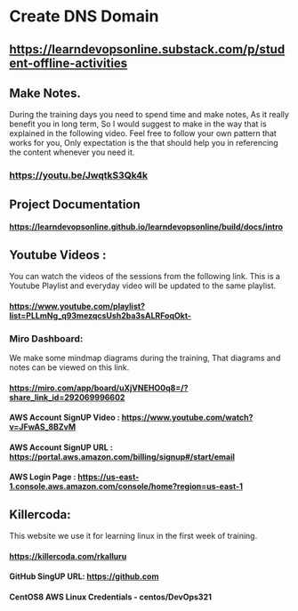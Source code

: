 # Create DNS Domain

## https://learndevopsonline.substack.com/p/student-offline-activities


## Make Notes.
During the training days you need to spend time and make notes, As it really benefit you in long term, So I would suggest to make in the way that is explained in the following video.
Feel free to follow your own pattern that works for you, Only expectation is the that should help you in referencing the content whenever you need it.

### https://youtu.be/JwqtkS3Qk4k

## Project Documentation

#### https://learndevopsonline.github.io/learndevopsonline/build/docs/intro

## Youtube Videos : 
You can watch the videos of the sessions from the following link. This is a Youtube Playlist and everyday video will be updated to the same playlist.

#### https://www.youtube.com/playlist?list=PLLmNg_q93mezqcsUsh2ba3sALRFoqOkt-

### Miro Dashboard:
We make some mindmap diagrams during the training, That diagrams and notes can be viewed on this link.

#### https://miro.com/app/board/uXjVNEHO0q8=/?share_link_id=292069996602

#### AWS Account SignUP Video :	 https://www.youtube.com/watch?v=JFwAS_8BZvM
#### AWS Account SignUP URL :	   https://portal.aws.amazon.com/billing/signup#/start/email
#### AWS Login Page : https://us-east-1.console.aws.amazon.com/console/home?region=us-east-1

## Killercoda:

This website we use it for learning linux in the first week of training.

#### https://killercoda.com/rkalluru

#### GitHub SingUP URL: https://github.com



#### CentOS8 AWS Linux Credentials - centos/DevOps321
